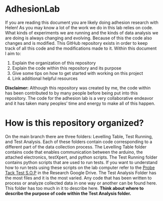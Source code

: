 # AdhesionLab
If you are reading this document you are likely doing adhesion research with Helen! As you may know a lot of the work we do in this lab relies on code. What kinds of experiments we are running and the kinds of data analysis we are doing is always changing and evolving. Because of this the code also changes and is modified. This GitHub repository exists in order to keep track of all this code and the modifications made to it. Within this document I aim to:
1. Explain the organization of this repository
2. Explain the code within this repository and its purpose
3. Give some tips on how to get started with working on this project
4. Link additional helpful resources 

**Disclaimer:** Although this repository was created by me, the code within has been contributed to by many people before being put into this repository. The code for the adhesion lab is a very collaborative endeavor and it has taken many peoples’ time and energy to make all of this happen.


# How is this repository organized?
On the main branch there are three folders: Levelling Table, Test Running, and Test Analysis. Each of these folders contain code corresponding to a different part of the data collection process. The Levelling Table folder contains code that enables communication between the arduino, the attached electronics, testXpert, and python scripts. The Test Running folder contains python scripts that are used to run tests. If you want to understand how to run tests using these scripts on the lab computer refer to the [Probe Tack Test S.O.P](https://docs.google.com/document/d/1UmUZKZvCBH7tiiC7ttzYZqN0IUQPj35D1J8YuI-1PR8/edit) in the Research Google Drive. The Test Analysis Folder has the most files and it is the most varied. Any code that has been written to process or analyze collected data in one way or another can be found here. This folder has too much in it to describe here. **Think about where to describe the purpose of code within the Test Analysis folder.**

